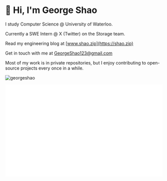 # 👋 Hi, I'm George Shao 

I study Computer Science @ University of Waterloo.

Currently a SWE Intern @ X (Twitter) on the Storage team.

Read my engineering blog at [www.shao.zip](https://shao.zip)

Get in touch with me at [GeorgeShao123@gmail.com](mailto:GeorgeShao123@gmail.com)

Most of my work is in private repositories, but I enjoy contributing to open-source projects every once in a while.

<img src="https://komarev.com/ghpvc/?username=georgeshao" alt="georgeshao" />

![](https://raw.githubusercontent.com/GeorgeShao/github-stats/master/generated/overview.svg)
